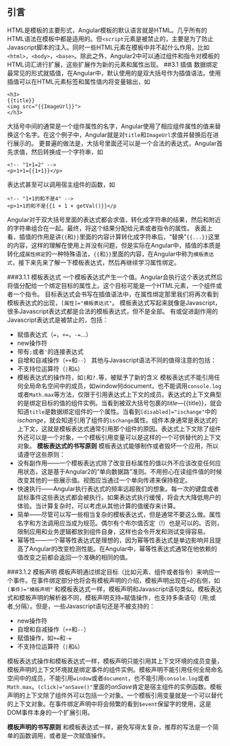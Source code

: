 ## 引言
HTML是模板的主要形式，Angular模板的默认语言就是HTML。几乎所有的HTML语法在模板中都是适用的。但`<script`元素是被禁止的，主要是为了防止Javascript脚本的注入。同时一些HTML元素在模板中并不起什么作用，比如`<html>`，`<body>`，`<base>`。除此之外，Angular2中可以通过组件和指令对模板的HTML词汇进行扩展，这些扩展作为新的元素和属性出现。
##3.1 插值
数据绑定最常见的形式就插值，在Angular中，默认使用的是双大括号作为插值语法。使用插值可以在HTML元素标签和属性值内将变量输出，如
```
<h3>
{{title}}
<img src="{{ImageUrl}}">
</h3>
```
大括号中间的通常是一个组件属性的名字，Angular使用了相应组件属性的值来替换这个名字。在这个例子中，Angular就是对`title`和`ImageUrl`求值并替换后在进行展示的。
更普遍的做法是，大括号里面还可以是一个合法的表达式，Angular首先求值，然后转换成一个字符串，如
```
<!-- "1+1=2" -->
<p>1+1={{1+1}}</p>
```
表达式甚至可以调用宿主组件的函数，如
```
<!-- "1+1的和不是4" -->
<p>1+1的和不是{{1 + 1 + getVal()}}</p
```
Angular对于双大括号里面的表达式都会求值，转化成字符串的结果，然后和附近的字符串组合在一起。最终，将这个结果分配给元素或者指令的属性。
表面上看，插值的作用是讲`{{`和`}}`里面的内容计算转化成字符串后，“替换”`{{...}}`这里的内容，这样的理解在使用上并没有问题，但是实际在Angular中，插值的本质是转化成`属性绑定`的一种特殊语法，`{{`和`}}`里面的内容，在Angular中称为`模板表达式`，接下来先来了解一下模板表达式，然后再继续学习属性绑定。

###3.1.1 模板表达式
一个模板表达式产生一个值。Angular会执行这个表达式然后将值分配给一个绑定目标的属性上。这个目标可能是一个HTML元素，一个组件或者一个指令。
目标表达式会书写在插值语法中，在属性绑定那里我们将再次看到模板表达式的出现，`[属性]="模板表达式"`。
模板表达式写起来就像是Javascript，很多Javascript表达式都是合法的模板表达式，但不是全部。
有或促进副作用的Javascript表达式是被禁止的，包括：
* 赋值表达式（`=`，`+=`，`-=`...）
* new操作符
* 带有`;`或者`'`的连接表达式
* 自增和自减操作（`++`和`--`）
其他与Javascript语法不同的值得注意的包括：
* 不支持位运算符（`|`和`&`）
* 模板表达式的操作符，如`|`和`?.`等，被赋予了新的含义
模板表达式不能引用任何全局命名空间中的成员，如window何document，也不能调用`console.log`或者`Math.max`等方法，仅限于引用表达式上下文的成员。表达式的上下文典型的是绑定目标的值的组件实例。当看到被双大括号包裹的*title*—{{title}}，就会知道`title`是数据绑定组件的一个属性。当看到`[disabled]="ischange"`中的*ischange*，就会知道引用了组件的`ischange`属性。组件本身通常是表达式的上下文，这就是模板表达式通常引用那个组件的原因。表达式上下文除了组件外还可以是一个对象，一个模板引用变量可以是这样的一个可供替代的上下文对象。
__模板表达式的书写原则__
模板表达式能够制作或者毁坏一个应用，所以请遵守这些原则：
* 没有副作用——一个模板表达式除了改变目标属性的值以外不应该改变任何应用状态，这是基于Angular2的“单向数据路”准则。不用担心在读组件值的时候改变其他的一些展示值。视图应当通过一个单向传递来保持稳定。
* 快速执行——Angular执行表达式的频率远超我们的想象。每一次的键盘或者鼠标事件这些表达式都会被执行。如果表达式执行缓慢，将会大大降低用户的体验。当计算复杂时，可以考虑从其他计算的值缓存来计算。
* 简单——尽管可以写一些相当复杂的模板表达式，但是通常不要这么做。属性名字和方法调用应当成为规范。偶尔有个布尔值否定（!）也是可以的。否则，限制应用和业务逻辑都放到组件自身，这样也会令开发和测试变得容易。
* 幂等性——一个幂等性表达式是理想的，因为幂等性表达式是单边影响并且提高了Angular的改变检测性能。在Angular中，幂等性表达式通常在他依赖的值改变之前都会返回一个准确的相同的值。

###3.1.2 模板声明
模板声明通过绑定目标（比如元素、组件或者指令）来响应一个事件。在事件绑定部分也将会有模板声明的介绍，模板声明出现在`=`的右侧，如`(事件)="模板声明"`
和模板表达式一样，模板声明和Javascript语句类似。模板表达式和模板声明的解析器不同，模板声明支持`=`赋值操作，也支持多条语句（用;或者,分隔）。但是，一些Javascript语句还是不被支持的：
* new操作符
* 自增和自减操作（`++`和`--`）
* 赋值操作，如`+=`和`-=`
* 不支持位运算符（`|`和`&`）

模板表达式操作和模板表达式一样，模板声明只能引用其上下文环境的成员变量，模板声明的上下文环境就是绑定事件的组件实例。模板声明不能引用任何全局命名空间中的成员，不能引用`window`或者`document`，也不能引用`console.log`或者`Math.max`。`(click)="onSave()"`里面的*onSave*肯定是宿主组件的实例函数。模板声明的上下文除了组件外可以包括一个对象。一个模板引用变量就是一个可以替代的上下文对象。在事件绑定声明中将会频繁的看到`$event`保留字的使用，这是DOM事件本身的一个扩展引用。

__模板声明的书写原则__
和模板表达式一样，避免写得太复杂，推荐的写法是一个简单的函数调用，或者是一次赋值操作。


